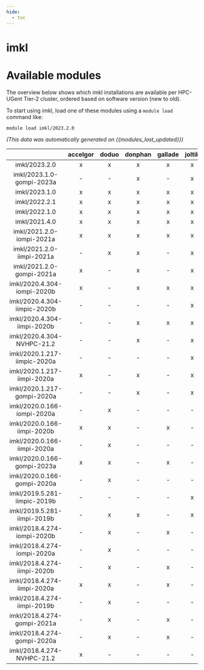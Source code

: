 ```yaml
---
hide:
  - toc
---
```


imkl
====

# Available modules


The overview below shows which imkl installations are available per HPC-UGent Tier-2 cluster, ordered based on software version (new to old).

To start using imkl, load one of these modules using a `module load` command like:

```shell
module load imkl/2023.2.0
```

*(This data was automatically generated on {{modules_last_updated}})*  

| |accelgor|doduo|donphan|gallade|joltik|shinx|skitty|
| :---: | :---: | :---: | :---: | :---: | :---: | :---: | :---: |
|imkl/2023.2.0|x|x|x|x|x|x|x|
|imkl/2023.1.0-gompi-2023a|-|-|x|-|x|-|x|
|imkl/2023.1.0|x|x|x|x|x|x|x|
|imkl/2022.2.1|x|x|x|x|x|x|x|
|imkl/2022.1.0|x|x|x|x|x|-|x|
|imkl/2021.4.0|x|x|x|x|x|-|x|
|imkl/2021.2.0-iompi-2021a|x|x|x|x|x|-|x|
|imkl/2021.2.0-iimpi-2021a|-|x|x|-|x|-|x|
|imkl/2021.2.0-gompi-2021a|x|-|x|-|x|-|x|
|imkl/2020.4.304-iompi-2020b|x|-|x|x|x|-|x|
|imkl/2020.4.304-iimpic-2020b|-|-|-|-|x|-|-|
|imkl/2020.4.304-iimpi-2020b|-|-|x|x|x|-|x|
|imkl/2020.4.304-NVHPC-21.2|-|-|x|-|x|-|-|
|imkl/2020.1.217-iimpic-2020a|-|-|-|-|x|-|-|
|imkl/2020.1.217-iimpi-2020a|x|-|x|-|x|-|x|
|imkl/2020.1.217-gompi-2020a|-|-|x|-|x|-|x|
|imkl/2020.0.166-iompi-2020a|-|x|-|-|-|-|-|
|imkl/2020.0.166-iimpi-2020b|x|x|-|x|-|-|-|
|imkl/2020.0.166-iimpi-2020a|-|x|-|-|-|-|-|
|imkl/2020.0.166-gompi-2023a|x|x|-|x|-|x|-|
|imkl/2020.0.166-gompi-2020a|-|x|-|-|-|-|-|
|imkl/2019.5.281-iimpic-2019b|-|-|-|-|x|-|-|
|imkl/2019.5.281-iimpi-2019b|-|x|x|-|x|-|x|
|imkl/2018.4.274-iompi-2020b|-|x|-|x|-|-|-|
|imkl/2018.4.274-iompi-2020a|-|x|-|-|-|-|-|
|imkl/2018.4.274-iimpi-2020b|-|x|-|x|-|-|-|
|imkl/2018.4.274-iimpi-2020a|x|x|-|x|-|-|-|
|imkl/2018.4.274-iimpi-2019b|-|x|-|-|-|-|-|
|imkl/2018.4.274-gompi-2021a|-|x|-|x|-|-|-|
|imkl/2018.4.274-gompi-2020a|-|x|-|x|-|-|-|
|imkl/2018.4.274-NVHPC-21.2|x|-|-|-|-|-|-|
